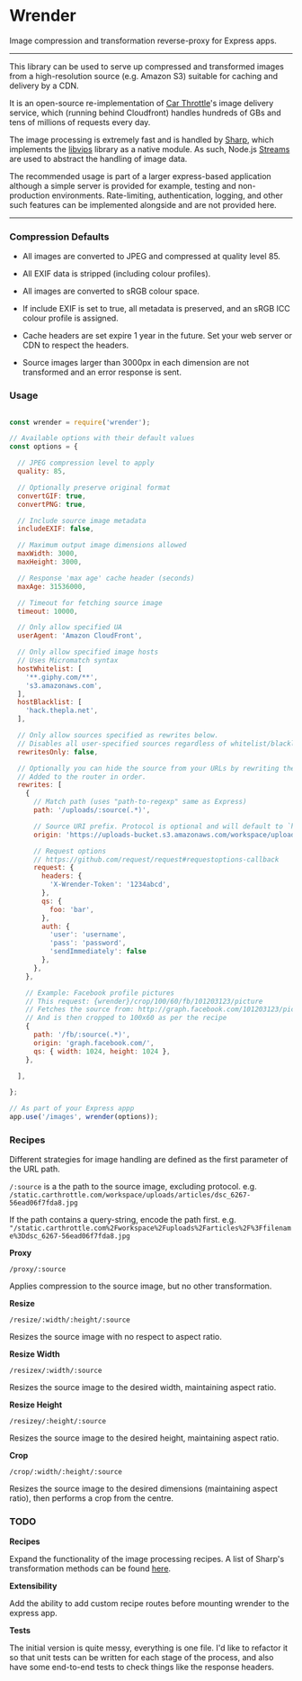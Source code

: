 # Wrender

Image compression and transformation reverse-proxy for Express apps.

----

This library can be used to serve up compressed and transformed images from a high-resolution source (e.g. Amazon S3) suitable for caching and delivery by a CDN.

It is an open-source re-implementation of [Car Throttle](https://www.carthrottle.com/about/)'s image delivery service, which (running behind Cloudfront) handles hundreds of GBs and tens of millions of requests every day.

The image processing is extremely fast and is handled by [Sharp](https://github.com/lovell/sharp), which implements the [libvips](https://github.com/jcupitt/libvips) library as a native module. As such, Node.js [Streams](https://nodejs.org/api/stream.html) are used to abstract the handling of image data.

The recommended usage is part of a larger express-based application although a simple server is provided for example, testing and non-production environments. Rate-limiting, authentication, logging, and other such features can be implemented alongside and are not provided here.

----

### Compression Defaults

- All images are converted to JPEG and compressed at quality level 85.

- All EXIF data is stripped (including colour profiles).

- All images are converted to sRGB colour space.

- If include EXIF is set to true, all metadata is preserved, and an sRGB ICC colour profile is assigned.

- Cache headers are set expire 1 year in the future. Set your web server or CDN to respect the headers.

- Source images larger than 3000px in each dimension are not transformed and an error response is sent.

### Usage

```js

const wrender = require('wrender');

// Available options with their default values
const options = {

  // JPEG compression level to apply
  quality: 85,

  // Optionally preserve original format
  convertGIF: true,
  convertPNG: true,

  // Include source image metadata
  includeEXIF: false,

  // Maximum output image dimensions allowed
  maxWidth: 3000,
  maxHeight: 3000,

  // Response 'max age' cache header (seconds)
  maxAge: 31536000,

  // Timeout for fetching source image
  timeout: 10000,

  // Only allow specified UA
  userAgent: 'Amazon CloudFront',

  // Only allow specified image hosts
  // Uses Micromatch syntax
  hostWhitelist: [
    '**.giphy.com/**',
    's3.amazonaws.com',
  ],
  hostBlacklist: [
    'hack.thepla.net',
  ],

  // Only allow sources specified as rewrites below.
  // Disables all user-specified sources regardless of whitelist/blacklist
  rewritesOnly: false,

  // Optionally you can hide the source from your URLs by rewriting them on the fly.
  // Added to the router in order.
  rewrites: [
    {
      // Match path (uses "path-to-regexp" same as Express)
      path: '/uploads/:source(.*)',

      // Source URI prefix. Protocol is optional and will default to `http://`
      origin: 'https://uploads-bucket.s3.amazonaws.com/workspace/uploads/',

      // Request options
      // https://github.com/request/request#requestoptions-callback
      request: {
        headers: {
          'X-Wrender-Token': '1234abcd',
        },
        qs: {
          foo: 'bar',
        },
        auth: {
          'user': 'username',
          'pass': 'password',
          'sendImmediately': false
        },
      },
    },

    // Example: Facebook profile pictures
    // This request: {wrender}/crop/100/60/fb/101203123/picture
    // Fetches the source from: http://graph.facebook.com/101203123/picture?width=1024&height=1024
    // And is then cropped to 100x60 as per the recipe
    {
      path: '/fb/:source(.*)',
      origin: 'graph.facebook.com/',
      qs: { width: 1024, height: 1024 },
    },

  ],

};

// As part of your Express appp
app.use('/images', wrender(options));

```

### Recipes

Different strategies for image handling are defined as the first parameter of the URL path.

`/:source` is a the path to the source image, excluding protocol. e.g. `/static.carthrottle.com/workspace/uploads/articles/dsc_6267-56ead06f7fda8.jpg`

If the path contains a query-string, encode the path first. e.g. `"/static.carthrottle.com%2Fworkspace%2Fuploads%2Farticles%2F%3Ffilename%3Ddsc_6267-56ead06f7fda8.jpg`

**Proxy**

`/proxy/:source`

Applies compression to the source image, but no other transformation.

**Resize**

`/resize/:width/:height/:source`

Resizes the source image with no respect to aspect ratio.

**Resize Width**

`/resizex/:width/:source`

Resizes the source image to the desired width, maintaining aspect ratio.

**Resize Height**

`/resizey/:height/:source`

Resizes the source image to the desired height, maintaining aspect ratio.

**Crop**

`/crop/:width/:height/:source`

Resizes the source image to the desired dimensions (maintaining aspect ratio), then performs a crop from the centre.

### TODO

**Recipes**

Expand the functionality of the image processing recipes. A list of Sharp's transformation methods can be found [here](http://sharp.dimens.io/en/stable/api-operation/).

**Extensibility**

Add the ability to add custom recipe routes before mounting wrender to the express app.

**Tests**

The initial version is quite messy, everything is one file. I'd like to refactor it so that unit tests can be written for each stage of the process, and also have some end-to-end tests to check things like the response headers.
